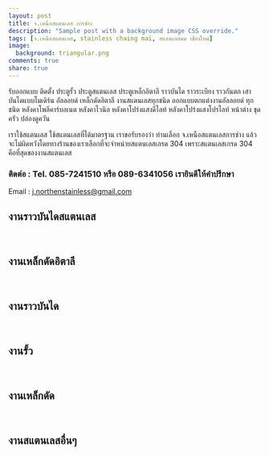 ```yaml
---
layout: post
title: จ.เหนือสแตนเลส การช่าง
description: "Sample post with a background image CSS override."
tags: [จ.เหนือสแตนเลส, stainless chaing mai, สแตนเลสมม เชียงใหม่]
image:
  background: triangular.png
comments: true
share: true
---
```


รับออกแบบ ติดตั้ง ประตูรั้ว ประตูสแตนเลส ประตูเหล็กอิตาลี ราวบันได ราวระเบียง ราวกันตก เสาบันไดแบบโมเดิร์น อัลลอยด์ เหล็กดัดอิตาลี งานสแตนเลสทุกชนิด ออกแบบตกแต่งงานอัลลอยด์ ทุกชนิด หลังคาโพลีคาร์บอเนต หลังคาไวนิล หลังคาโปร่งแสงดีไลท์ หลังคาโปร่งแสงโปรไลท์ หน้าต่าง ชุดครัว ปล่องดูควัน


เราใช้สแตนเลส ใช้สแตนเลสที่ได้มาตรฐาน เราขอรับรองว่า ท่านเลือก จ.เหนือสแตนเลสการช่าง แล้วจะไม่ผิดหวังโดยทางร้านของเราเลือกที่จะจำหน่ายสแตนเลสเกรด 304 เพราะสแตนเลสเกรด 304 คือที่สุดของงานสแตนเลส

### ติดต่อ : Tel. 085-7241510 หรือ 089-6341056 เรายินดีให้คำปรึกษา
Email : [j.northenstainless@gmail.com](mailto:j.northenstainless@gmail.com)


## งานราวบันไดสแตนเลส

<figure class="half">
	<a href="/images/set_1_01.png"><img src="/images/set_1_01.png" alt=""></a>
	<a href="/images/set_1_02.png"><img src="/images/set_1_02.png" alt=""></a>
	<a href="/images/set_1_03.png"><img src="/images/set_1_03.png" alt=""></a>
	<a href="/images/set_1_04.png"><img src="/images/set_1_04.png" alt=""></a>
	<a href="/images/set_1_05.png"><img src="/images/set_1_05.png" alt=""></a>
	<a href="/images/set_1_06.png"><img src="/images/set_1_06.png" alt=""></a>
	<!-- <figcaption>Two images.</figcaption> -->
</figure>

## งานเหล็กดัดอิตาลี

<figure class="third">
	<a href="/images/set_2_01.png"><img src="/images/set_2_01.png" alt=""></a>
	<a href="/images/set_2_02.png"><img src="/images/set_2_02.png" alt=""></a>
	<a href="/images/set_2_03.png"><img src="/images/set_2_03.png" alt=""></a>
	<a href="/images/set_2_04.png"><img src="/images/set_2_04.png" alt=""></a>
	<a href="/images/set_2_05.png"><img src="/images/set_2_05.png" alt=""></a>
	<a href="/images/set_2_06.png"><img src="/images/set_2_06.png" alt=""></a>
	<!-- <figcaption>Three images.</figcaption> -->
</figure>

## งานราวบันได

<figure class="half">
	<a href="/images/set_3_01.png"><img src="/images/set_3_01.png" alt=""></a>
	<a href="/images/set_3_02.png"><img src="/images/set_3_02.png" alt=""></a>
	<a href="/images/set_3_03.png"><img src="/images/set_3_03.png" alt=""></a>
	<a href="/images/set_3_04.png"><img src="/images/set_3_04.png" alt=""></a>
	<a href="/images/set_3_05.png"><img src="/images/set_3_05.png" alt=""></a>
	<a href="/images/set_3_06.png"><img src="/images/set_3_06.png" alt=""></a>
	<!-- <figcaption>Two images.</figcaption> -->
</figure>

## งานรั้ว

<figure class="third">
	<a href="/images/set_4_01.png"><img src="/images/set_4_01.png" alt=""></a>
	<a href="/images/set_4_02.png"><img src="/images/set_4_02.png" alt=""></a>
	<a href="/images/set_4_03.png"><img src="/images/set_4_03.png" alt=""></a>
	<a href="/images/set_4_04.png"><img src="/images/set_4_04.png" alt=""></a>
	<a href="/images/set_4_05.png"><img src="/images/set_4_05.png" alt=""></a>
	<a href="/images/set_4_06.png"><img src="/images/set_4_06.png" alt=""></a>
	<!-- <figcaption>Three images.</figcaption> -->
</figure>

## งานเหล็กดัด

<figure class="half">
	<a href="/images/set_5_01.png"><img src="/images/set_5_01.png" alt=""></a>
	<a href="/images/set_5_02.png"><img src="/images/set_5_02.png" alt=""></a>
	<a href="/images/set_5_03.png"><img src="/images/set_5_03.png" alt=""></a>
	<a href="/images/set_5_04.png"><img src="/images/set_5_04.png" alt=""></a>
	<!-- <figcaption>Two images.</figcaption> -->
</figure>

## งานสแตนเลสอื่นๆ

<figure class="half">
	<a href="/images/set_6_01.png"><img src="/images/set_6_01.png" alt=""></a>
	<a href="/images/set_6_02.png"><img src="/images/set_6_02.png" alt=""></a>
	<a href="/images/set_6_03.png"><img src="/images/set_6_03.png" alt=""></a>
	<a href="/images/set_6_04.png"><img src="/images/set_6_04.png" alt=""></a>
	<!-- <figcaption>Two images.</figcaption> -->
</figure>
